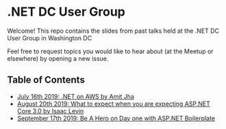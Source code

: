 # .NET DC User Group
Welcome! This repo contains the slides from past talks held at the .NET DC User Group in Washington DC

Feel free to request topics you would like to hear about (at the Meetup or elsewhere) by opening a new issue.

## Table of Contents 
- [July 16th 2019: .NET on AWS by Amit Jha](https://github.com/dotnetdcmeetup/presentations/blob/master/July%202019%20-%20.NET%20on%20AWS/.NET%20on%20AWS%20-%20Amit%20Jha.pdf)
- [August 20th 2019: What to expect when you are expecting ASP.NET Core 3.0 by Isaac Levin](https://github.com/dotnetdcmeetup/presentations/blob/master/August%202019%20-%20ASP.NET%20Core%203/What%20to%20Expect%20When%20You%20Are%20Expecting%20ASP.NET%20Core%203.0.pptx)
- [September 17th 2019: Be A Hero on Day one with ASP.NET Boilerplate](https://github.com/dotnetdcmeetup/presentations/blob/master/September%202019%20-%20Be%20a%20Hero%20on%20Day%20One%20with%20ASP.Net%20Boilerplate/ABP.pdf)
